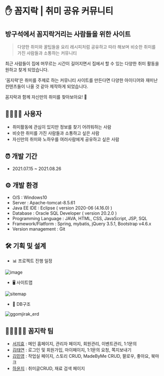# ✋ 꼼지락 | 취미 공유 커뮤니티

## 방구석에서 꼼지락거리는 사람들을 위한 사이트

> 다양한 취미와 꿀팁들을 요리 레시피처럼 공유하고 따라 해보며 
> 비슷한 취미를 가진 사람들과 소통하는 커뮤니티

최근 사람들이 집에 머무르는 시간이 길어지면서 집에서 할 수 있는 다양한 취미 활동을 원하고 찾게 되었습니다.

‘꼼지락’은 취미를 주제로 하는 커뮤니티 사이트를 만든다면 다양한 아이디어와 재미난 컨텐츠들이 나올 것 같아 제작하게 되었습니다.

꼼지락과 함께 자신만의 취미를 찾아보아요! 🥳

## 👨‍👩‍👧‍👦 사용자

- 취미활동에 관심이 있지만 정보를 찾기 어려워하는 사람
- 비슷한 취미를 가진 사람들과 소통하고 싶은 사람
- 자신만의 취미와 노하우를 여러사람에게 공유하고 싶은 사람

## ⏰ 개발 기간

- 2021.07.15 ~ 2021.08.26

## ⚙️ 개발 환경

- O/S : Windows10
- Server : Apache-tomcat-8.5.61
- Java EE IDE : Eclipse ( version 2020-06 (4.16.0) )
- Database : Oracle SQL Developer ( version 20.2.0 )
- Programming Language : JAVA, HTML, CSS, JavaScript, JSP, SQL
- Framework/Flatform : Spring, mybatis, jQuery 3.5.1, Bootstrap v4.6.x
- Version management : Git

## 🛠 기획 및 설계

- 📊 프로젝트 진행 일정

![image](https://user-images.githubusercontent.com/82456220/133180932-cbfc9073-265c-4e78-8735-505fed348f31.png)

- 🖥 사이트맵

![sitemap](https://user-images.githubusercontent.com/82456220/133605281-296c39d9-2426-4357-9015-d438fc8ac503.png)

- 💾 DB구조

![ggomjirak_erd](https://user-images.githubusercontent.com/82456220/133445512-f726486b-db6a-4b9a-b5b2-2d01909b6f51.png)

## 👩🏻‍🤝‍👩🏻 꼼지락 팀

- [서지효](https://github.com/JiHyo-Seo) : 메인 홈페이지, 관리자 페이지, 회원관리, 이벤트관리, 1:1문의
- [김태연](https://github.com/kty1788) : 로그인 및 회원가입, 마이페이지, 1:1문의 요청, 쪽지보내기
- [김민영](https://github.com/minyonz) : 작업실 페이지, 스토리 CRUD, MadeByMe CRUD, 팔로우, 좋아요, 북마크
- [하윤지](https://github.com/ijnooyah) : 취미글CRUD, 재료 검색 페이지 
